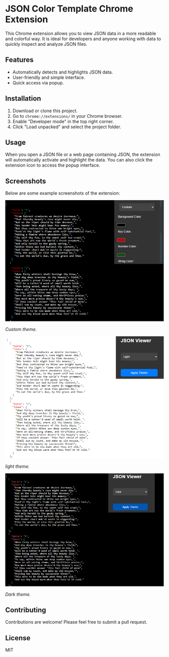 # JSON Color Template Chrome Extension

This Chrome extension allows you to view JSON data in a more readable and colorful way. It is ideal for developers and anyone working with data to quickly inspect and analyze JSON files.

## Features
- Automatically detects and highlights JSON data.
- User-friendly and simple interface.
- Quick access via popup.

## Installation
1. Download or clone this project.
2. Go to `chrome://extensions/` in your Chrome browser.
3. Enable "Developer mode" in the top right corner.
4. Click "Load unpacked" and select the project folder.

## Usage
When you open a JSON file or a web page containing JSON, the extension will automatically activate and highlight the data. You can also click the extension icon to access the popup interface.

## Screenshots
Below are some example screenshots of the extension:

![Example 1](./ss3.png)


*Custom theme.*

![Example 2](./ss2.png)


*light theme.*

![Example 3](./ss4.png)


*Dark theme.*

## Contributing
Contributions are welcome! Please feel free to submit a pull request.

## License
MIT
